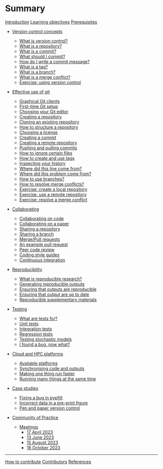 # Summary

[Introduction](README.md)
[Learning objectives](learning-objectives.md)
[Prerequisites](prerequisites.md)

- [Version control concepts](version-control/README.md)
  - [What is version control?](version-control/what-is-version-control.md)
  - [What is a repository?](version-control/what-is-a-repository.md)
  - [What is a commit?](version-control/what-is-a-commit.md)
  - [What should I commit?](version-control/what-should-I-commit.md)
  - [How do I write a commit message?](version-control/how-do-I-write-a-commit-message.md)
  - [What is a tag?](version-control/what-is-a-tag.md)
  - [What is a branch?](version-control/what-is-a-branch.md)
  - [What is a merge conflict?](version-control/what-is-a-merge-conflict.md)
  - [Exercise: using version control](version-control/exercise-using-version-control.md)

- [Effective use of git](using-git/README.md)
  - [Graphical Git clients](using-git/graphical-git-clients.md)
  - [First-time Git setup](using-git/first-time-git-setup.md)
  - [Choosing your Git editor](using-git/choosing-your-git-editor.md)
  - [Creating a repository](using-git/creating-a-repository.md)
  - [Cloning an existing repository](using-git/cloning-an-existing-repository.md)
  - [How to structure a repository](using-git/how-to-structure-a-repository.md)
  - [Choosing a license](using-git/choosing-a-license.md)
  - [Creating a commit](using-git/creating-a-commit.md)
  - [Creating a remote repository](using-git/creating-a-remote-repository.md)
  - [Pushing and pulling commits](using-git/pushing-and-pulling-commits.md)
  - [How to ignore certain files](using-git/how-to-ignore-certain-files.md)
  - [How to create and use tags](using-git/how-to-create-and-use-tags.md)
  - [Inspecting your history](using-git/inspecting-your-history.md)
  - [Where did this line come from?](using-git/where-did-this-line-come-from.md)
  - [Where did this problem come from?](using-git/where-did-this-problem-come-from.md)
  - [How to use branches?](using-git/how-to-use-branches.md)
  - [How to resolve merge conflicts?](using-git/how-to-resolve-merge-conflicts.md)
  - [Exercise: create a local repository](using-git/exercise-create-a-local-repository.md)
  - [Exercise: use a remote repository](using-git/exercise-use-a-remote-repository.md)
  - [Exercise: resolve a merge conflict](using-git/exercise-resolve-a-merge-conflict.md)

- [Collaborating](collaborating/README.md)
  - [Collaborating on code](collaborating/collaborating-on-code.md)
  - [Collaborating on a paper](collaborating/collaborating-on-a-paper.md)
  - [Sharing a repository](collaborating/sharing-a-repository.md)
  - [Sharing a branch](collaborating/sharing-a-branch.md)
  - [Merge/Pull requests](collaborating/merge-pull-requests.md)
  - [An example pull request](collaborating/an-example-pull-request.md)
  - [Peer code review](collaborating/peer-code-review.md)
  - [Coding style guides](collaborating/coding-style-guides.md)
  - [Continuous integration](collaborating/continuous-integration.md)

- [Reproducibility](reproducibility/README.md)
  - [What is reproducible research?]()
  - [Generating reproducible outputs]()
  - [Ensuring that outputs are reproducible]()
  - [Ensuring that output are up to date]()
  - [Reproducible supplementary materials]()

- [Testing](testing/README.md)
  - [What are tests for?]()
  - [Unit tests]()
  - [Integration tests]()
  - [Regression tests]()
  - [Testing stochastic models]()
  - [I found a bug, now what?]()

- [Cloud and HPC platforms](high-performance-computing/README.md)
  - [Available platforms]()
  - [Synchronising code and outputs]()
  - [Making one thing run faster]()
  - [Running many things at the same time]()

- [Case studies](case-studies/README.md)
  - [Fixing a bug in pypfilt](case-studies/moss-pypfilt-earlier-states.md)
  - [Incorrect data in a pre-print figure](case-studies/moss-incorrect-data-pre-print.md)
  - [Pen and paper version control](case-studies/campbell-pen-and-paper-version-control.md)

- [Community of Practice](community/README.md)
  - [Meetings](community/meetings/README.md)
    - [17 April 2023](community/meetings/2023-04-17.md)
    - [13 June 2023](community/meetings/2023-06-13.md)
    - [15 August 2023](community/meetings/2023-08-15.md)
    - [18 October 2023](community/meetings/2023-10-18.md)

-----------

[How to contribute](how-to-contribute.md)
[Contributors](contributors.md)
[References](references.md)
